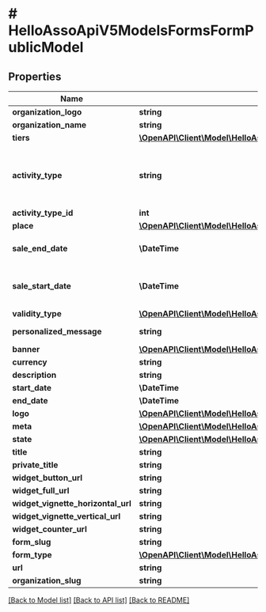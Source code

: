 # # HelloAssoApiV5ModelsFormsFormPublicModel

## Properties

Name | Type | Description | Notes
------------ | ------------- | ------------- | -------------
**organization_logo** | **string** | Organization Logo | [optional]
**organization_name** | **string** | Organization Name | [optional]
**tiers** | [**\OpenAPI\Client\Model\HelloAssoApiV5ModelsFormsTierPublicModel[]**](HelloAssoApiV5ModelsFormsTierPublicModel.md) | Tiers | [optional]
**activity_type** | **string** | Activity type of the event eg. \&quot;Atelier(s) / Stage(s)\&quot; matching one of the provided type values &lt;a href&#x3D;\&quot;index#!/Values/Values_Get\&quot;&gt; provided here&lt;/a&gt; or a custom value is allowed. | [optional]
**activity_type_id** | **int** | Activity type identifier | [optional]
**place** | [**\OpenAPI\Client\Model\HelloAssoApiV5ModelsCommonPlaceModel**](HelloAssoApiV5ModelsCommonPlaceModel.md) |  | [optional]
**sale_end_date** | **\DateTime** | The datetime (Inclusive) at which the sales end.  If null the orders will be available until the end of the campaign. | [optional]
**sale_start_date** | **\DateTime** | The datetime (Inclusive) at which the users can start placing orders.  If null the orders will be available as soon as the campaign is published. | [optional]
**validity_type** | [**\OpenAPI\Client\Model\HelloAssoApiV5ModelsEnumsMembershipValidityType**](HelloAssoApiV5ModelsEnumsMembershipValidityType.md) |  | [optional]
**personalized_message** | **string** | A message customized by the organization administrator. | [optional]
**banner** | [**\OpenAPI\Client\Model\HelloAssoApiV5ModelsCommonDocumentModel**](HelloAssoApiV5ModelsCommonDocumentModel.md) |  | [optional]
**currency** | **string** | Currency | [optional]
**description** | **string** | Short description (one line) | [optional]
**start_date** | **\DateTime** | The datetime of the activity start | [optional]
**end_date** | **\DateTime** | The datetime of the activity end | [optional]
**logo** | [**\OpenAPI\Client\Model\HelloAssoApiV5ModelsCommonDocumentModel**](HelloAssoApiV5ModelsCommonDocumentModel.md) |  | [optional]
**meta** | [**\OpenAPI\Client\Model\HelloAssoApiV5ModelsCommonMetaModel**](HelloAssoApiV5ModelsCommonMetaModel.md) |  | [optional]
**state** | [**\OpenAPI\Client\Model\HelloAssoApiV5ModelsEnumsFormState**](HelloAssoApiV5ModelsEnumsFormState.md) |  | [optional]
**title** | **string** | Title | [optional]
**private_title** | **string** | Private Title | [optional]
**widget_button_url** | **string** | Url of the widget button | [optional]
**widget_full_url** | **string** | Url of the form widget | [optional]
**widget_vignette_horizontal_url** | **string** | Url of the horizontal vignette widget | [optional]
**widget_vignette_vertical_url** | **string** | Url of the vertical vignette widget | [optional]
**widget_counter_url** | **string** | Url of the counter widget | [optional]
**form_slug** | **string** | The form slug | [optional]
**form_type** | [**\OpenAPI\Client\Model\HelloAssoApiV5ModelsEnumsFormType**](HelloAssoApiV5ModelsEnumsFormType.md) |  | [optional]
**url** | **string** | The form url | [optional]
**organization_slug** | **string** | The organization slug | [optional]

[[Back to Model list]](../../README.md#models) [[Back to API list]](../../README.md#endpoints) [[Back to README]](../../README.md)
